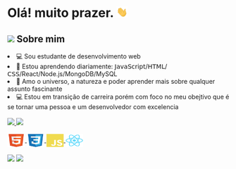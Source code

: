 <h1> Olá! muito prazer. <img src="https://github.com/LeonardoYz/LeonardoYz/blob/main/assets/Hi.gif" width="25"></h1>

<h2> <img src="https://emoji.gg/assets/emoji/7279-vibecat.gif" width="24"/> Sobre mim </h2>

<li> 💻 Sou estudante de desenvolvimento web </li>
<li> 🧠 Estou aprendendo diariamente: 𝖩𝖺𝗏𝖺𝖲𝖼𝗋𝗂𝗉𝗍/𝖧𝖳𝖬𝖫/𝖢𝖲𝖲/React/Node.js/MongoDB/MySQL </li>
<li> 🔭 Amo o universo, a natureza e poder aprender mais sobre qualquer assunto fascinante </li>
<li> 💻 Estou em transição de carreira porém com foco no meu obejtivo que é se tornar uma pessoa e um desenvolvedor com excelencia </li>
<br>
<div>
  <a href="https://github.com/filipeguto">
  <img height="150em" src="https://github-readme-stats.vercel.app/api?username=filipeguto&show_icons=true&theme=midnight-purple&include_all_commits=true&count_private=true"/>
  <img height="150em" src="https://github-readme-stats.vercel.app/api/top-langs/?username=filipeguto&layout=compact&langs_count=7&theme=midnight-purple"/>
</div>
  <div style="display: inline_block"><br>
  <img align="center" alt="HTML" height="30" width="40" src="https://raw.githubusercontent.com/devicons/devicon/master/icons/html5/html5-original.svg">
  <img align="center" alt="Rafa-CSS" height="30" width="40" src="https://raw.githubusercontent.com/devicons/devicon/master/icons/css3/css3-original.svg">
  <img align="center" alt="Rafa-Js" height="30" width="40" src="https://raw.githubusercontent.com/devicons/devicon/master/icons/javascript/javascript-plain.svg">
  <img align="center" alt="Rafa-React" height="30" width="40" src="https://raw.githubusercontent.com/devicons/devicon/master/icons/react/react-original.svg">
  </div>
  <br>
  <div>
    <a href="https://www.linkedin.com/in/rafaella-ballerini-45875016a" target="_blank"><img src="https://img.shields.io/badge/-LinkedIn-%230077B5?style=for-the-badge&logo=linkedin&logoColor=white" target="_blank"></a>
    <a href="https://filipeguto.github.io/Filipe_Guto_Portfolio/" target="_blank"><img src="http://ForTheBadge.com/images/badges/built-by-developers.svg" width="209" target="_blank"></a>
  </div>
